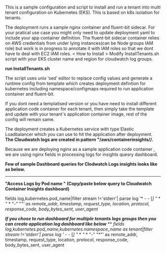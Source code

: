 This is a sample configuration and script to install and run a tenant into multi tenant configuration on Kubernetes (EKS). This is based on k8s <Namespace> isolation for tenants.
 
The deployment runs a sample nginx container and fluent-bit sidecar. For your pratical use case you might only need to update deployment yaml to include your app container definition.
The fluent-bit sidecar container relies on AWS credentials from under lying instances(can be Node groups IAM role) but work is in progress to annotate it with IAM roles so that we dont have to deal with EC2 IAM roles.
< How to Install >
Modify InstallTenants.sh script with your EKS cluster name and region for cloudwatch log groups.

**run InstallTenants.sh <tenant-name>**
 
The script uses unix ‘sed’ editor to replace config values and generate a runtime config from template which creates deployment defintion for kubernetes including namespace/configmaps required to run application container and fluent-bit.
  
If you dont need a templatised version or you have need to install different application code container for each tenant, then simply take the template and update with your tenant's application container image, rest of the config will remain same.
  
The deployment creates a Kubernetes service with  type Elastic Loadbalancer which you can use to hit the application after deployment. 
**The Cloudwatch logs are created in pattern "/aws/containerinsights/<CLUSTER-NAME>/<yourChosenAppName><tenant-name>.**
  
 Because we are deploying nginx as a sample application code container , we are using nginx fields in processing logs for insights quesry dashboard.
  
**Few of sample Dashboard queries for Clodwatch Logs insights looks like as below.**
 **** 
  **"Access Logs by Pod name " (Copy/paste below query to Cloudwatch Container Insights dashboard)**

  fields log,kubernetes.pod_name|filter  stream !='stderr'|  parse log '* - - [*] "* * *"* * "-" "*"' as remote_addr, timestamp, request_type, location, protocol, response_code, body_bytes_sent, user_agent* 

 ***If you chose to run dashboard for multiple tenants logs groups then you can create application log dashboard like below*** 
 ** 
 *fields log,kubernetes.pod_name,kubernetes.namespace_name as tenant|filter  stream !='stderr'|  parse log '* - - [*] "* * *"* * "-" "*"' as remote_addr, timestamp, request_type, location, protocol, response_code, body_bytes_sent, user_agent 


